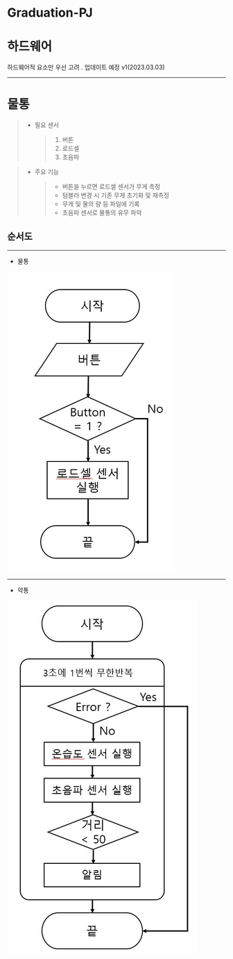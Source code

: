 # Graduation-PJ
하드웨어
=========================
  하드웨어적 요소만 우선 고려 . 업데이트 예정 v1(2023.03.03)

-------------------------

# 물통

> - 필요 센서    
>	>	1. 버튼    
>	>	2. 로드셀   
>	>	3. 초음파



> - 주요 기능    
> 	> - 버튼을 누르면 로드셀 센서가 무게 측정
>	> - 텀블러 변경 시 기존 무게 초기화 및 재측정    
>	> - 무게 및 물의 량 등 파일에 기록
>	> - 초음파 센서로 물통의 유무 파악 

## 순서도 
---------------------
- 물통   
<img src="./image/water_bottle_flowchart.JPG">

-------------------
- 약통
<img src="./image/medicine_flowchart.JPG"> 
